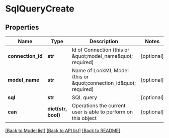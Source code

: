 # SqlQueryCreate

## Properties
Name | Type | Description | Notes
------------ | ------------- | ------------- | -------------
**connection_id** | **str** | Id of Connection (this or \&quot;model_name\&quot; required) | [optional] 
**model_name** | **str** | Name of LookML Model (this or \&quot;connection_id\&quot; required) | [optional] 
**sql** | **str** | SQL query | [optional] 
**can** | **dict(str, bool)** | Operations the current user is able to perform on this object | [optional] 

[[Back to Model list]](../README.md#documentation-for-models) [[Back to API list]](../README.md#documentation-for-api-endpoints) [[Back to README]](../README.md)


